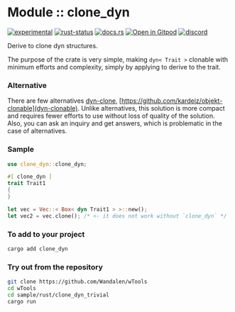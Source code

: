 <!-- {{# generate.module_header{} #}} -->
# Module :: clone_dyn
[![experimental](https://raster.shields.io/static/v1?label=stability&message=experimental&color=orange&logoColor=eee)](https://github.com/emersion/stability-badges#experimental) [![rust-status](https://github.com/Wandalen/wTools/actions/workflows/ModuleCloneDynPush.yml/badge.svg)](https://github.com/Wandalen/wTools/actions/workflows/ModuleCloneDynPush.yml) [![docs.rs](https://img.shields.io/docsrs/clone_dyn?color=e3e8f0&logo=docs.rs)](https://docs.rs/clone_dyn) [![Open in Gitpod](https://raster.shields.io/static/v1?label=&message=try&color=eee)](https://gitpod.io/#RUN_PATH=.,SAMPLE_FILE=sample%2Frust%2Fclone_dyn_trivial_sample%2Fsrc%2Fmain.rs,RUN_POSTFIX=--example%20clone_dyn_trivial_sample/https://github.com/Wandalen/wTools) [![discord](https://img.shields.io/discord/872391416519737405?color=eee&logo=discord&logoColor=eee&label=ask)](https://discord.gg/m3YfbXpUUY)

Derive to clone dyn structures.

The purpose of the crate is very simple, making `dyn< Trait >` clonable with minimum efforts and complexity, simply by applying to derive to the trait.

### Alternative

There are few alternatives [dyn-clone](https://github.com/dtolnay/dyn-clone), [https://github.com/kardeiz/objekt-clonable](dyn-clonable). Unlike alternatives, this solution is more compact and requires fewer efforts to use without loss of quality of the solution. Also, you can ask an inquiry and get answers, which is problematic in the case of alternatives.

### Sample

<!-- {{# generate.module_sample{} #}} -->

```rust
use clone_dyn::clone_dyn;

#[ clone_dyn ]
trait Trait1
{
}

let vec = Vec::< Box< dyn Trait1 > >::new();
let vec2 = vec.clone(); /* <- it does not work without `clone_dyn` */

```

### To add to your project

```sh
cargo add clone_dyn
```

### Try out from the repository

```sh
git clone https://github.com/Wandalen/wTools
cd wTools
cd sample/rust/clone_dyn_trivial
cargo run
```
